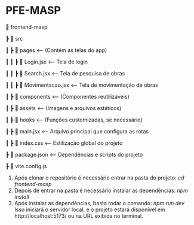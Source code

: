 # PFE-MASP

📂 frontend-masp

┣ 📂 src
 
┃ ┣ 📂 pages  <-- (Contém as telas do app)
 
┃ ┃ ┣ 📜 Login.jsx  <-- Tela de login
 
┃ ┃ ┣ 📜 Search.jsx  <-- Tela de pesquisa de obras
 
┃ ┃ ┣ 📜 Movimentacao.jsx  <-- Tela de movimentação de obras
 
┃ ┣ 📂 components  <-- (Componentes reutilizáveis)
 
┃ ┣ 📂 assets  <-- (Imagens e arquivos estáticos)
 
┃ ┣ 📂 hooks  <-- (Funções customizadas, se necessário)
 
┃ ┣ 📜 main.jsx  <-- Arquivo principal que configura as rotas
 
┃ ┣ 📜 index.css  <-- Estilização global do projeto
 
┣ 📜 package.json  <-- Dependências e scripts do projeto
 
┣ 📜 vite.config.js  

1. Após clonar o repositório é necessário entrar na pasta do projeto: *cd frontend-masp*
2. Depois de entrar na pasta é necessário instalar as dependências: *npm install*
3. Após instalar as dependências, basta rodar o comando: *npm run dev*
Isso iniciará o servidor local, e o projeto estará disponível em http://localhost:5173/ ou na URL exibida no terminal.
